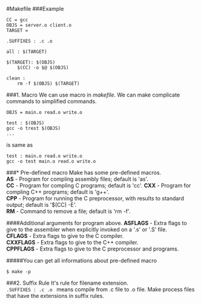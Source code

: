 #Makefile
###Example
```
CC = gcc
OBJS = server.o client.o
TARGET = 

.SUFFIXES : .c .o

all : $(TARGET)

$(TARGET): $(OBJS)
	$(CC) -o $@ $(OBJS)

clean :
	rm -f $(OBJS) $(TARGET)
```	
###1. Macro
We can use macro in *makefile*. We can make complicate commands to simplified commands.

```
OBJS = main.o read.o write.o

test : $(OBJS)
gcc -o trest $(OBJS)
...
```
is same as

```
test : main.o read.o write.o
gcc -o test main.o read.o write.o
```

###* Pre-defined macro
Make has some pre-defined macros.  
**AS** - Program for compling assembly files; default is 'as'.  
**CC** - Program for compling C programs; default is 'cc'.
**CXX** - Program for compling C++ programs; default is 'g++'.  
**CPP** - Program for running the C preprocessor, with results to standard output; default is '$(CC) -E'.  
**RM** - Command to remove a file; default is 'rm -f'.

####Additional arguments for program above.
**ASFLAGS** - Extra flags to give to the assembler when explicitly invoked on a '.s' or '.S' file.  
**CFLAGS** - Extra flags to give to the C compiler.  
**CXXFLAGS** - Extra flags to give to the C++ compiler.  
**CPPFLAGS** - Extra flags to give to the C preprocessor and programs.

#####You can get all informations about pre-defined macro
```
$ make -p
```
###2. Suffix Rule
 It's rule for filename extension.  
`.SUFFIXES : .c .o ` means compile from .c file to .o file.  Make process files that have the extensions in suffix rules.
